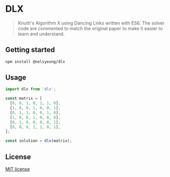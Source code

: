 # DLX

> Knuth's Algorithm X using Dancing Links written with ES6. The solver code are
> commented to match the original paper to make it easier to learn and
> understand.

## Getting started

```sh
npm install @nelsyeung/dlx
```

## Usage

```js
import dlx from 'dlx';

const matrix = [
  [0, 0, 1, 0, 1, 1, 0],
  [1, 0, 0, 1, 0, 0, 1],
  [0, 1, 1, 0, 0, 1, 0],
  [1, 0, 0, 1, 0, 0, 0],
  [0, 1, 0, 0, 0, 0, 1],
  [0, 0, 0, 1, 1, 0, 1],
];

const solution = dlx(matrix);
```

## License
[MIT license](http://opensource.org/licenses/MIT.php)
